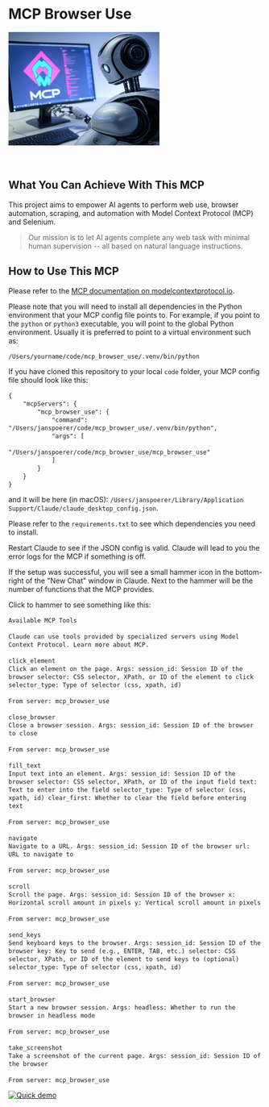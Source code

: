 
# MCP Browser Use

<img src="docs/mcp_browser_use_logo.jpg" alt="Description" width="300">


<br>
<br>
<br>

## What You Can Achieve With This MCP

This project aims to empower AI agents to perform web use, browser automation, scraping, and automation with Model Context Protocol (MCP) and Selenium.

> Our mission is to let AI agents complete any web task with minimal human supervision -- all based on natural language instructions.

## How to Use This MCP

Please refer to the [MCP documentation on modelcontextprotocol.io](https://modelcontextprotocol.io/quickstart/user).

Please note that you will need to install all dependencies in the Python environment that your MCP config file points to. For example, if you point to the `python` or `python3` executable, you will point to the global Python environment. Usually it is preferred to point to a virtual environment such as:

```
/Users/yourname/code/mcp_browser_use/.venv/bin/python
```

If you have cloned this repository to your local `code` folder, your MCP config file should look like this:

```
{
    "mcpServers": {
        "mcp_browser_use": {
            "command": "/Users/janspoerer/code/mcp_browser_use/.venv/bin/python",
            "args": [
                "/Users/janspoerer/code/mcp_browser_use/mcp_browser_use"
            ]
        }
    }
}
```

and it will be here (in macOS): `/Users/janspoerer/Library/Application Support/Claude/claude_desktop_config.json`.

Please refer to the `requirements.txt` to see which dependencies you need to install.

Restart Claude to see if the JSON config is valid. Claude will lead to you the error logs for the MCP if something is off.

If the setup was successful, you will see a small hammer icon in the bottom-right of the "New Chat" window in Claude. Next to the hammer will be the number of functions that the MCP provides.

Click to hammer to see something like this:

```
Available MCP Tools

Claude can use tools provided by specialized servers using Model Context Protocol. Learn more about MCP.

click_element
Click an element on the page. Args: session_id: Session ID of the browser selector: CSS selector, XPath, or ID of the element to click selector_type: Type of selector (css, xpath, id)

From server: mcp_browser_use

close_browser
Close a browser session. Args: session_id: Session ID of the browser to close

From server: mcp_browser_use

fill_text
Input text into an element. Args: session_id: Session ID of the browser selector: CSS selector, XPath, or ID of the input field text: Text to enter into the field selector_type: Type of selector (css, xpath, id) clear_first: Whether to clear the field before entering text

From server: mcp_browser_use

navigate
Navigate to a URL. Args: session_id: Session ID of the browser url: URL to navigate to

From server: mcp_browser_use

scroll
Scroll the page. Args: session_id: Session ID of the browser x: Horizontal scroll amount in pixels y: Vertical scroll amount in pixels

From server: mcp_browser_use

send_keys
Send keyboard keys to the browser. Args: session_id: Session ID of the browser key: Key to send (e.g., ENTER, TAB, etc.) selector: CSS selector, XPath, or ID of the element to send keys to (optional) selector_type: Type of selector (css, xpath, id)

From server: mcp_browser_use

start_browser
Start a new browser session. Args: headless: Whether to run the browser in headless mode

From server: mcp_browser_use

take_screenshot
Take a screenshot of the current page. Args: session_id: Session ID of the browser

From server: mcp_browser_use
```

[![Quick demo](https://img.youtube.com/vi/20B8trurlsI/maxresdefault.jpg)](https://www.youtube.com/20B8trurlsI)

